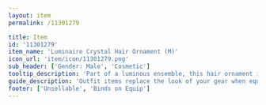 ```yaml
---
layout: item
permalink: /11301279

title: Item
id: '11301279'
item_name: 'Luminaire Crystal Hair Ornament (M)'
icon_url: 'item/icon/11301279.png'
sub_header: ['Gender: Male', 'Cosmetic']
tooltip_description: 'Part of a luminous ensemble, this hair ornament is the hottest thing in high-tech fashion.'
guide_description: 'Outfit items replace the look of your gear when equipped.'
footer: ['Unsellable', 'Binds on Equip']
---
```

